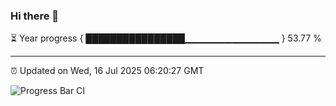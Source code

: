 ### Hi there 👋

⏳ Year progress { ████████████████▁▁▁▁▁▁▁▁▁▁▁▁▁▁ } 53.77 %

---

⏰ Updated on Wed, 16 Jul 2025 06:20:27 GMT

![Progress Bar CI](https://github.com/code-lakshay/GitHub-Actions-Demo/workflows/Progress%20Bar%20CI/badge.svg)
